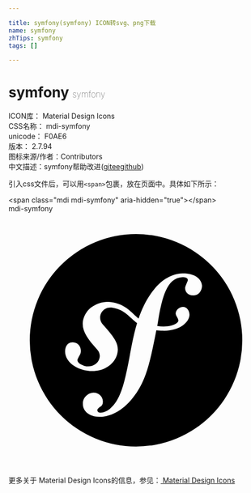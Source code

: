 ```yaml
---

title: symfony(symfony) ICON转svg、png下载
name: symfony
zhTips: symfony
tags: []

---
```


# symfony  <small style="font-size: 60%;font-weight: 100">symfony</small>


<div class="detail-page">
<p>
<span>
ICON库：
<span class="badge-secondary badge">Material Design Icons</span> 
</span>
<br/>
<span>
CSS名称：
<span class="badge-secondary badge">mdi-symfony</span> 
</span>
<br/>
<span>
unicode：
<span class="badge-secondary badge">F0AE6</span> 
<copy-btn content='F0AE6' btn-title=""></copy-btn>
<copy-btn :content='String.fromCodePoint(parseInt("F0AE6", 16))' btn-title="复制U"></copy-btn>
</span>
<br/>
<span>
版本：
<span class="badge-secondary badge">2.7.94</span> 
</span>
<br/>
<span>图标来源/作者：<span class="badge-light badge">Contributors</span></span> 
<br/>
<span class="zh-detail">中文描述：<span class="badge-primary badge">symfony</span><span class="help-link"><span>帮助改进</span>(<a href="https://gitee.com/liuwave/icon-helper/edit/master/json/material/symfony.json" target="_blank" rel="noopener noreferrer">gitee</a><a href="https://github.com/liuwave/icon-helper/edit/master/json/material/symfony.json" target="_blank" rel="noopener noreferrer">github</a></span>)</span><br/>
</p>
</div>
<div class="alert alert-dark">
  <i class="mdi mdi-symfony mdi-48px"></i>
  <i class="mdi mdi-symfony mdi-36px"></i>
  <i class="mdi mdi-symfony mdi-24px"></i>
  <i class="mdi mdi-symfony mdi-18px"></i>
</div>
<div>
  <p>引入css文件后，可以用<code>&lt;span&gt;</code>包裹，放在页面中。具体如下所示：    
  </p>
  <div class="alert alert-primary" style="font-size: 14px">
    &lt;span class="mdi mdi-symfony" aria-hidden="true"&gt;&lt;/span&gt;
    <copy-btn content='<span class="mdi mdi-symfony" aria-hidden="true"></span>'></copy-btn>
  </div>
  <div class="alert alert-secondary">
    <i class="mdi mdi-symfony"
    style="font-size: 24px"
    aria-hidden="true"></i> mdi-symfony
    <copy-btn content="mdi-symfony" btn-title="复制图标名称"></copy-btn>
  </div>
</div>
<div id="svg" class="svg-wrap">
<svg xmlns="http://www.w3.org/2000/svg" viewBox="0 0 24 24"><path d="M12,2A10,10 0 0,0 2,12A10,10 0 0,0 12,22A10,10 0 0,0 22,12A10,10 0 0,0 12,2M16.37,5.7V5.7C17.39,5.67 18.15,6.13 18.21,6.84C18.22,7.15 18.04,7.75 17.42,7.77C16.95,7.79 16.63,7.5 16.62,7.09C16.61,6.93 16.88,6.42 16.88,6.33C16.87,6.06 16.47,6.05 16.36,6.06C14.86,6.11 14.46,8.13 14.14,9.78L14,10.65C14.84,10.78 15.46,10.62 15.8,10.4C16.28,10.09 15.66,9.77 15.74,9.41C15.82,9.04 16.15,8.87 16.41,8.86C16.78,8.85 17.04,9.23 17.03,9.62C17,10.26 16.17,11.14 14.5,11.1C14.28,11.1 14.09,11.08 13.91,11.06C13.3,14.16 12.92,16 11.56,17.58C10.39,18.97 9.2,19.18 8.67,19.2C7.67,19.24 7,18.71 7,18C6.97,17.32 7.57,16.94 7.97,16.93C8.5,16.91 8.87,17.3 8.88,17.74C8.9,18.11 8.7,18.23 8.57,18.3C8.5,18.37 8.35,18.45 8.36,18.6C8.36,18.67 8.43,18.82 8.65,18.81C9.07,18.8 9.34,18.59 9.54,18.45C10.5,17.65 10.88,16.24 11.37,13.68C11.63,12.23 11.82,11.3 12.1,10.38C11.42,9.87 11,9.23 10.09,9C9.46,8.81 9.08,8.96 8.81,9.3C8.5,9.71 8.6,10.23 8.9,10.54C10.05,11.82 10.39,12.38 10.26,13.14C10.06,14.35 8.62,15.27 6.92,14.75C5.47,14.3 5.2,13.28 5.37,12.71C5.53,12.22 5.92,12.12 6.31,12.24C6.73,12.37 6.89,12.87 6.77,13.26C6.75,13.3 6.55,13.67 6.5,13.79C6.41,14.1 6.83,14.31 7.12,14.4C7.77,14.6 8.4,14.26 8.55,13.73C8.7,13.25 8.4,12.91 8.27,12.78C7.38,11.8 6.76,10.93 7.06,9.95C7.18,9.58 7.42,9.18 7.78,8.91C8.53,8.36 9.35,8.26 10.12,8.5C11.13,8.77 11.61,9.44 12.24,9.95C12.59,8.93 13.08,7.92 13.81,7.07C14.47,6.3 15.35,5.74 16.37,5.7Z" /></svg>
</div>
<detail full-name='mdi-symfony'></detail>
    
<div><p>更多关于 Material Design Icons的信息，参见：<a target="_blank" href="https://iconhelper.cn/material.html"> Material Design Icons</a>
</p></div>
